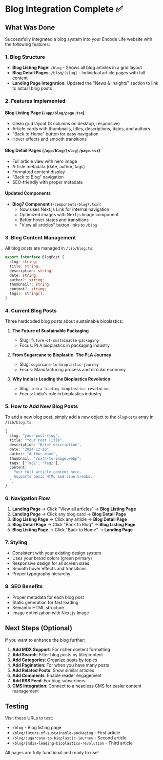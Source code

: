 # Blog Integration Complete ✅

## What Was Done

Successfully integrated a blog system into your Encode Life website with the following features:

### 1. Blog Structure
- **Blog Listing Page**: `/blog` - Shows all blog articles in a grid layout
- **Blog Detail Pages**: `/blog/[slug]` - Individual article pages with full content
- **Landing Page Integration**: Updated the "News & Insights" section to link to actual blog posts

### 2. Features Implemented

#### Blog Listing Page (`/app/blog/page.tsx`)
- Clean grid layout (3 columns on desktop, responsive)
- Article cards with thumbnails, titles, descriptions, dates, and authors
- "Back to Home" button for easy navigation
- Hover effects and smooth transitions

#### Blog Detail Pages (`/app/blog/[slug]/page.tsx`)
- Full article view with hero image
- Article metadata (date, author, tags)
- Formatted content display
- "Back to Blog" navigation
- SEO-friendly with proper metadata

#### Updated Components
- **Blog7 Component** (`/components/blog7.tsx`):
  - Now uses Next.js Link for internal navigation
  - Optimized images with Next.js Image component
  - Better hover states and transitions
  - "View all articles" button links to `/blog`

### 3. Blog Content Management

All blog posts are managed in `/lib/blog.ts`:

```typescript
export interface BlogPost {
  slug: string;
  title: string;
  description: string;
  date: string;
  author?: string;
  thumbnail?: string;
  content?: string;
  tags?: string[];
}
```

### 4. Current Blog Posts

Three hardcoded blog posts about sustainable bioplastics:

1. **The Future of Sustainable Packaging**
   - Slug: `future-of-sustainable-packaging`
   - Focus: PLA bioplastics in packaging industry

2. **From Sugarcane to Bioplastic: The PLA Journey**
   - Slug: `sugarcane-to-bioplastic-journey`
   - Focus: Manufacturing process and circular economy

3. **Why India is Leading the Bioplastics Revolution**
   - Slug: `india-leading-bioplastics-revolution`
   - Focus: India's role in bioplastics industry

### 5. How to Add New Blog Posts

To add a new blog post, simply add a new object to the `blogPosts` array in `/lib/blog.ts`:

```typescript
{
  slug: "your-post-slug",
  title: "Your Post Title",
  description: "Brief description",
  date: "2024-12-20",
  author: "Author Name",
  thumbnail: "/path-to-image.webp",
  tags: ["Tag1", "Tag2"],
  content: `
    Your full article content here.
    Supports basic HTML and line breaks.
  `,
}
```

### 6. Navigation Flow

1. **Landing Page** → Click "View all articles" → **Blog Listing Page**
2. **Landing Page** → Click any blog card → **Blog Detail Page**
3. **Blog Listing Page** → Click any article → **Blog Detail Page**
4. **Blog Detail Page** → Click "Back to Blog" → **Blog Listing Page**
5. **Blog Listing Page** → Click "Back to Home" → **Landing Page**

### 7. Styling

- Consistent with your existing design system
- Uses your brand colors (green primary)
- Responsive design for all screen sizes
- Smooth hover effects and transitions
- Proper typography hierarchy

### 8. SEO Benefits

- Proper metadata for each blog post
- Static generation for fast loading
- Semantic HTML structure
- Image optimization with Next.js Image

## Next Steps (Optional)

If you want to enhance the blog further:

1. **Add MDX Support**: For richer content formatting
2. **Add Search**: Filter blog posts by title/content
3. **Add Categories**: Organize posts by topics
4. **Add Pagination**: For when you have many posts
5. **Add Related Posts**: Show similar articles
6. **Add Comments**: Enable reader engagement
7. **Add RSS Feed**: For blog subscribers
8. **CMS Integration**: Connect to a headless CMS for easier content management

## Testing

Visit these URLs to test:
- `/blog` - Blog listing page
- `/blog/future-of-sustainable-packaging` - First article
- `/blog/sugarcane-to-bioplastic-journey` - Second article
- `/blog/india-leading-bioplastics-revolution` - Third article

All pages are fully functional and ready to use!
